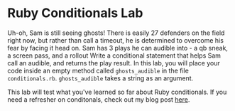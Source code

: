 # Ruby Conditionals Lab

Uh-oh, Sam is still seeing ghosts! There is easily 27 defenders on the field right now, but rather than call a timeout, he is determined to overcome his fear by facing it head on. Sam has 3 plays he can audible into - a qb sneak, a screen pass, and a rollout Write a conditional statement that helps Sam call an audible, and returns the play result. In this lab, you will place your code inside an empty method called `ghosts_audible` in the file `conditionals.rb`. `ghosts_audible` takes a string as an argument.

This lab will test what you've learned so far about Ruby conditionals. If you need a refresher on conditonals, check out my blog post [here](https://dev.to/bmweygant/common-ruby-operators-and-conditional-logic-25pa).